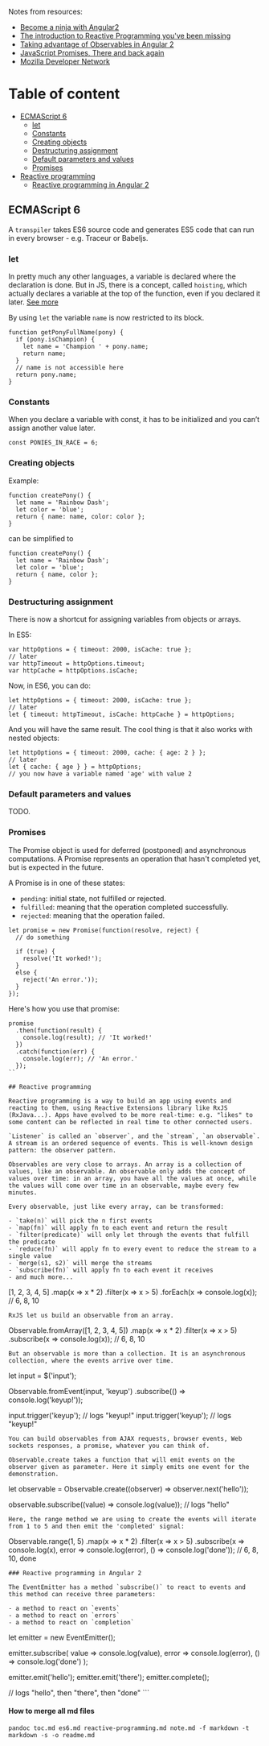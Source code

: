 Notes from resources:

-   [Become a ninja with
    Angular2](https://books.ninja-squad.com/angular2)
-   [The introduction to Reactive Programming you've been
    missing](https://gist.github.com/staltz/868e7e9bc2a7b8c1f754)
-   [Taking advantage of Observables in Angular
    2](http://blog.thoughtram.io/angular/2016/01/06/taking-advantage-of-observables-in-angular2.html)
-   [JavaScript Promises, There and back
    again](http://www.html5rocks.com/en/tutorials/es6/promises/)
-   [Mozilla Developer
    Network](https://developer.mozilla.org/en-US/docs/Web/JavaScript)

Table of content
================

-   [ECMAScript 6](#ecmascript-6)
    -   [let](#let)
    -   [Constants](#constants)
    -   [Creating objects](#creating-objects)
    -   [Destructuring assignment](#destructuring-assignment)
    -   [Default parameters and values](#default-parameters-and-values)
    -   [Promises](#promises)
-   [Reactive programming](#reactive-programming)
    -   [Reactive programming in
        Angular 2](#reactive-programming-in-angular2)

ECMAScript 6
------------

A `transpiler` takes ES6 source code and generates ES5 code that can run
in every browser - e.g. Traceur or Babeljs.

### let

In pretty much any other languages, a variable is declared where the
declaration is done. But in JS, there is a concept, called `hoisting`,
which actually declares a variable at the top of the function, even if
you declared it later. [See
more](http://www.w3schools.com/js/js_hoisting.asp)

By using `let` the variable `name`﻿ is now restricted to its block.

    function getPonyFullName(pony) {
      if (pony.isChampion) {
        let name = 'Champion ' + pony.name;
        return name;
      }
      // name is not accessible here
      return pony.name;
    }

### Constants

When you declare a variable with const﻿, it has to be initialized and
you can’t assign another value later.

    const PONIES_IN_RACE = 6;

### Creating objects

Example:

    function createPony() {
      let name = 'Rainbow Dash';
      let color = 'blue';
      return { name: name, color: color };
    }

can be simplified to

    function createPony() {
      let name = 'Rainbow Dash';
      let color = 'blue';
      return { name, color };
    }

### Destructuring assignment

There is now a shortcut for assigning variables from objects or arrays.

In ES5:

    var httpOptions = { timeout: 2000, isCache: true };
    // later
    var httpTimeout = httpOptions.timeout;
    var httpCache = httpOptions.isCache;

Now, in ES6, you can do:

    let httpOptions = { timeout: 2000, isCache: true };
    // later
    let { timeout: httpTimeout, isCache: httpCache } = httpOptions;

And you will have the same result. The cool thing is that it also works
with nested objects:

    let httpOptions = { timeout: 2000, cache: { age: 2 } };
    // later
    let { cache: { age } } = httpOptions;
    // you now have a variable named 'age' with value 2

### Default parameters and values

TODO.

### Promises

The Promise object is used for deferred (postponed) and asynchronous
computations. A Promise represents an operation that hasn't completed
yet, but is expected in the future.

A Promise is in one of these states:

-   `pending`: initial state, not fulfilled or rejected.
-   `fulfilled`: meaning that the operation completed successfully.
-   `rejected`: meaning that the operation failed.

<!-- -->

    let promise = new Promise(function(resolve, reject) {
      // do something

      if (true) {
        resolve('It worked!');
      }
      else {
        reject('An error.'));
      }
    });

Here's how you use that promise:

    promise
      .then(function(result) {
        console.log(result); // 'It worked!'
      })
      .catch(function(err) {
        console.log(err); // 'An error.'
      });
    ``

    ## Reactive programming

    Reactive programming is a way to build an app using events and reacting to them, using Reactive Extensions﻿ library like RxJS (RxJava...). Apps have evolved to be more real-time: e.g. "likes" to some content can be reflected in real time to other connected users.

    `Listener` is called an `observer`﻿, and the `stream`, `an observable`﻿. A stream is an ordered sequence of events. This is well-known design pattern: the observer﻿ pattern.

    Observables are very close to arrays. An array is a collection of values, like an observable. An observable only adds the concept of values over time: in an array, you have all the values at once, while the values will come over time in an observable, maybe every few minutes.

    Every observable, just like every array, can be transformed:

    - `take(n)`﻿ will pick the n first events
    - `map(fn)`﻿ will apply fn﻿ to each event and return the result
    - `filter(predicate)`﻿ will only let through the events that fulfill the predicate
    - `reduce(fn)`﻿ will apply fn﻿ to every event to reduce the stream to a single value
    - `merge(s1, s2)`﻿ will merge the streams
    - `subscribe(fn)`﻿ will apply fn﻿ to each event it receives
    - and much more...

\[1, 2, 3, 4, 5\] .map(x =&gt; x \* 2) .filter(x =&gt; x &gt; 5)
.forEach(x =&gt; console.log(x)); // 6, 8, 10


    RxJS let us build an observable from an array.

Observable.fromArray(\[1, 2, 3, 4, 5\]) .map(x =&gt; x \* 2) .filter(x
=&gt; x &gt; 5) .subscribe(x =&gt; console.log(x)); // 6, 8, 10


    But an observable is more than a collection. It is an asynchronous collection, where the events arrive over time.

let input = \$('input');

Observable.fromEvent(input, 'keyup') .subscribe(() =&gt;
console.log('keyup!'));

input.trigger('keyup'); // logs "keyup!" input.trigger('keyup'); // logs
"keyup!"


    You can build observables from AJAX requests, browser events, Web sockets responses, a promise, whatever you can think of.

    Observable.create﻿ takes a function that will emit events on the observer﻿ given as parameter. Here it simply emits one event for the demonstration.

let observable = Observable.create((observer) =&gt;
observer.next('hello'));

observable.subscribe((value) =&gt; console.log(value)); // logs "hello"


    Here, the range﻿ method we are using to create the events will iterate from 1 to 5 and then emit the 'completed' signal:

Observable.range(1, 5) .map(x =&gt; x \* 2) .filter(x =&gt; x &gt; 5)
.subscribe(x =&gt; console.log(x), error =&gt; console.log(error), ()
=&gt; console.log('done')); // 6, 8, 10, done


    ### Reactive programming in Angular 2

    The EventEmitter﻿ has a method `subscribe()`﻿ to react to events and this method can receive three parameters:

    - a method to react on `events`
    - a method to react on `errors`
    - a method to react on `completion`

let emitter = new EventEmitter();

emitter.subscribe( value =&gt; console.log(value), error =&gt;
console.log(error), () =&gt; console.log('done') );

emitter.emit('hello'); emitter.emit('there'); emitter.complete();

// logs "hello", then "there", then "done" \`\`\`

#### How to merge all md files

`pandoc toc.md es6.md reactive-programming.md note.md -f markdown -t markdown -s -o readme.md`
